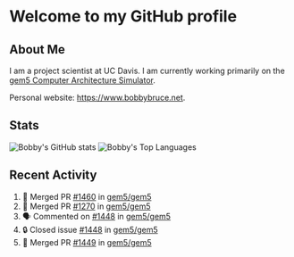 # Welcome to my GitHub profile

## About Me

I am a project scientist at UC Davis. I am currently working primarily on the [gem5 Computer Architecture Simulator](https://github.com/gem5).

Personal website: <https://www.bobbybruce.net>.

## Stats

![Bobby's GitHub stats](https://github-readme-stats.vercel.app/api?username=bobbyrbruce&show_icons=true&theme=responsive&include_all_commits=true&count_private=true&show=reviews&disable_animations=true)
![Bobby's Top Languages ](https://github-readme-stats.vercel.app/api/top-langs/?username=bobbyrbruce&layout=compact&theme=responsive&count_private=true&langs_count=10&disable_animations=true)

## Recent Activity

<!--START_SECTION:activity-->
1. 🎉 Merged PR [#1460](https://github.com/gem5/gem5/pull/1460) in [gem5/gem5](https://github.com/gem5/gem5)
2. 🎉 Merged PR [#1270](https://github.com/gem5/gem5/pull/1270) in [gem5/gem5](https://github.com/gem5/gem5)
3. 🗣 Commented on [#1448](https://github.com/gem5/gem5/issues/1448#issuecomment-2288905684) in [gem5/gem5](https://github.com/gem5/gem5)
4. 🔒 Closed issue [#1448](https://github.com/gem5/gem5/issues/1448) in [gem5/gem5](https://github.com/gem5/gem5)
5. 🎉 Merged PR [#1449](https://github.com/gem5/gem5/pull/1449) in [gem5/gem5](https://github.com/gem5/gem5)
<!--END_SECTION:activity-->
